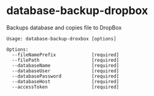 # database-backup-dropbox

Backups database and copies file to DropBox


```
Usage: database-backup-droxbox [options]

Options:
  --fileNamePrefix             [required]
  --filePath                   [required]
  --databaseName               [required]
  --databaseUser               [required]
  --databasePassword           [required]
  --databaseHost               [required]
  --accessToken                [required]

```
